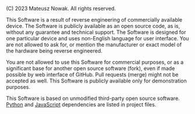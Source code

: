 (C) 2023 Mateusz Nowak. All rights reserved.

This Software is a result of reverse engineering of commercially available
device. The Software is publicly available as an open source code, as is,
without any guarantee and technical support. The Software is designed for one
particular device and uses non-English language for user interface. You are not
allowed to ask for, or mention the manufacturer or exact model of the hardware
being reverse engineered.

You are not allowed to use this Software for commercial purposes, or as a
significant base for another open source software (fork), even if made possible
by web interface of GitHub. Pull requests (merge) might not be accepted as well.
This Software is publicly available only for demonstration purposes.

This Software is based on unmodified third-party open source software.
[Python](pyproject.toml) and [JavaScript](package.json) dependencies are listed
in project files.
